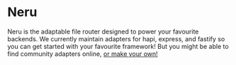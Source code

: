 # Neru

Neru is the adaptable file router designed to power your favourite backends. We currently maintain adapters for hapi, express, and fastify so you can get started with your favourite framework! But you might be able to find community adapters online, [or make your own!](#)
